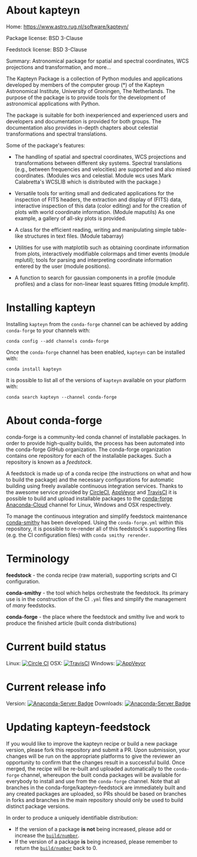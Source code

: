 About kapteyn
=============

Home: https://www.astro.rug.nl/software/kapteyn/

Package license: BSD 3-Clause

Feedstock license: BSD 3-Clause

Summary: Astronomical package for spatial and spectral coordinates, WCS projections and transformation, and more...

The Kapteyn Package is a collection of Python modules and applications
developed by members of the computer group (*) of the Kapteyn
Astronomical Institute, University of Groningen, The Netherlands.  The
purpose of the package is to provide tools for the development of
astronomical applications with Python.

The package is suitable for both inexperienced and experienced users and
developers and documentation is provided for both groups.  The
documentation also provides in-depth chapters about celestial
transformations and spectral translations.

Some of the package's features:

   * The handling of spatial and spectral coordinates, WCS projections
     and transformations between different sky systems.  Spectral
     translations (e.g., between frequencies and velocities) are supported
     and also mixed coordinates.  (Modules wcs and celestial. Module wcs
     uses Mark Calabretta's WCSLIB which is distributed with the package.)

   * Versatile tools for writing small and dedicated applications for
     the inspection of FITS headers, the extraction and display of (FITS)
     data, interactive inspection of this data (color editing) and for the
     creation of plots with world coordinate information.  (Module maputils)
     As one example, a gallery of all-sky plots is provided.

   * A class for the efficient reading, writing and manipulating simple
     table-like structures in text files.  (Module tabarray)

   * Utilities for use with matplotlib such as obtaining coordinate
     information from plots, interactively modifiable colormaps and timer
     events (module mplutil); tools for parsing and interpreting coordinate
     information entered by the user (module positions).

   * A function to search for gaussian components in a profile
     (module profiles) and a class for non-linear least squares fitting
     (module kmpfit).


Installing kapteyn
==================

Installing `kapteyn` from the `conda-forge` channel can be achieved by adding `conda-forge` to your channels with:

```
conda config --add channels conda-forge
```

Once the `conda-forge` channel has been enabled, `kapteyn` can be installed with:

```
conda install kapteyn
```

It is possible to list all of the versions of `kapteyn` available on your platform with:

```
conda search kapteyn --channel conda-forge
```



About conda-forge
=================

conda-forge is a community-led conda channel of installable packages.
In order to provide high-quality builds, the process has been automated into the
conda-forge GitHub organization. The conda-forge organization contains one repository
for each of the installable packages. Such a repository is known as a *feedstock*.

A feedstock is made up of a conda recipe (the instructions on what and how to build
the package) and the necessary configurations for automatic building using freely
available continuous integration services. Thanks to the awesome service provided by
[CircleCI](https://circleci.com/), [AppVeyor](http://www.appveyor.com/)
and [TravisCI](https://travis-ci.org/) it is possible to build and upload installable
packages to the [conda-forge](https://anaconda.org/conda-forge)
[Anaconda-Cloud](http://docs.anaconda.org/) channel for Linux, Windows and OSX respectively.

To manage the continuous integration and simplify feedstock maintenance
[conda-smithy](http://github.com/conda-forge/conda-smithy) has been developed.
Using the ``conda-forge.yml`` within this repository, it is possible to re-render all of
this feedstock's supporting files (e.g. the CI configuration files) with ``conda smithy rerender``.


Terminology
===========

**feedstock** - the conda recipe (raw material), supporting scripts and CI configuration.

**conda-smithy** - the tool which helps orchestrate the feedstock.
                   Its primary use is in the construction of the CI ``.yml`` files
                   and simplify the management of *many* feedstocks.

**conda-forge** - the place where the feedstock and smithy live and work to
                  produce the finished article (built conda distributions)

Current build status
====================

Linux: [![Circle CI](https://circleci.com/gh/conda-forge/kapteyn-feedstock.svg?style=shield)](https://circleci.com/gh/conda-forge/kapteyn-feedstock)
OSX: [![TravisCI](https://travis-ci.org/conda-forge/kapteyn-feedstock.svg?branch=master)](https://travis-ci.org/conda-forge/kapteyn-feedstock)
Windows: [![AppVeyor](https://ci.appveyor.com/api/projects/status/github/conda-forge/kapteyn-feedstock?svg=True)](https://ci.appveyor.com/project/conda-forge/kapteyn-feedstock/branch/master)

Current release info
====================
Version: [![Anaconda-Server Badge](https://anaconda.org/conda-forge/kapteyn/badges/version.svg)](https://anaconda.org/conda-forge/kapteyn)
Downloads: [![Anaconda-Server Badge](https://anaconda.org/conda-forge/kapteyn/badges/downloads.svg)](https://anaconda.org/conda-forge/kapteyn)


Updating kapteyn-feedstock
==========================

If you would like to improve the kapteyn recipe or build a new
package version, please fork this repository and submit a PR. Upon submission,
your changes will be run on the appropriate platforms to give the reviewer an
opportunity to confirm that the changes result in a successful build. Once
merged, the recipe will be re-built and uploaded automatically to the
`conda-forge` channel, whereupon the built conda packages will be available for
everybody to install and use from the `conda-forge` channel.
Note that all branches in the conda-forge/kapteyn-feedstock are
immediately built and any created packages are uploaded, so PRs should be based
on branches in forks and branches in the main repository should only be used to
build distinct package versions.

In order to produce a uniquely identifiable distribution:
 * If the version of a package **is not** being increased, please add or increase
   the [``build/number``](http://conda.pydata.org/docs/building/meta-yaml.html#build-number-and-string).
 * If the version of a package **is** being increased, please remember to return
   the [``build/number``](http://conda.pydata.org/docs/building/meta-yaml.html#build-number-and-string)
   back to 0.
